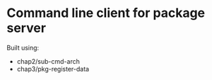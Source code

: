 # Command line client for package server

Built using:

- chap2/sub-cmd-arch
- chap3/pkg-register-data